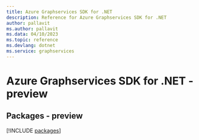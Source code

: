 ```yaml
---
title: Azure Graphservices SDK for .NET
description: Reference for Azure Graphservices SDK for .NET
author: pallavit
ms.author: pallavit
ms.data: 04/10/2023
ms.topic: reference
ms.devlang: dotnet
ms.service: graphservices
---
```

# Azure Graphservices SDK for .NET - preview
## Packages - preview
[!INCLUDE [packages](graphservices-index.md)]